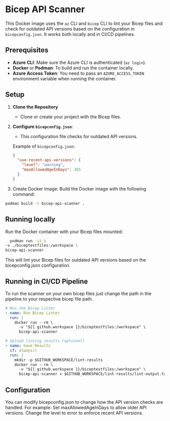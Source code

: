 # Bicep API Scanner

This Docker image uses the `az` CLI and `bicep` CLI to lint your Bicep files and check for outdated API versions based on the configuration in `bicepconfig.json`. It works both locally and in CI/CD pipelines.

## Prerequisites

- **Azure CLI**: Make sure the Azure CLI is authenticated (`az login`).
- **Docker** or **Podman**: To build and run the container locally.
- **Azure Access Token**: You need to pass an `AZURE_ACCESS_TOKEN` environment variable when running the container.

## Setup

1. **Clone the Repository**

   - Clone or create your project with the Bicep files.

2. **Configure `bicepconfig.json`**:

   - This configuration file checks for outdated API versions.

   Example of `bicepconfig.json`:

   ```json
   {
     "use-recent-api-versions": {
       "level": "warning",
       "maxAllowedAgeInDays": 365
     }
   }
   ```

3. Create Docker Image: Build the Docker image with the following command:

```bash
podman build -t bicep-api-scanner .
```

## Running locally

Run the Docker container with your Bicep files mounted:

```bash
  podman run -it \
-v ./biceptestfiles:/workspace \
bicep-api-scanner
```

This will lint your Bicep files for outdated API versions based on the bicepconfig.json configuration.

## Running in CI/CD Pipeline

To run the scanner on your own bicep files just change the path in the pipeline to your respective bicep file path.

```yaml
# Run the Bicep Linter
- name: Run Bicep Linter
  run: |
    docker run --rm \
      -v "${{ github.workspace }}/biceptestfiles:/workspace" \
      bicep-api-scanner

# Upload linting results (optional)
- name: Save Results
  if: always()
  run: |
    mkdir -p $GITHUB_WORKSPACE/lint-results
    docker run --rm \
      -v "${{ github.workspace }}/biceptestfiles:/workspace" \
      bicep-api-scanner > $GITHUB_WORKSPACE/lint-results/lint-output.txt
```

## Configuration

You can modify bicepconfig.json to change how the API version checks are handled. For example:
Set maxAllowedAgeInDays to allow older API versions.
Change the level to error to enforce recent API versions.

